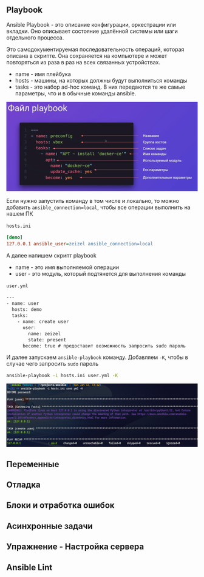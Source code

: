 
## Playbook

Ansible Playbook - это описание конфигурации, оркестрации или вкладки. Оно описывает состояние удалённой системы или шаги отдельного процесса.

Это самодокументируемая последовательность операций, которая описана в скрипте. Она сохраняется на компьютере и может повторяться из раза в раз на всех связанных устройствах.

- name - имя плейбука
- hosts - машины, на которых должны будут выполниться команды
- tasks - это набор ad-hoc команд. В них передаются те же самые параметры, что и в обычные команды ansible.

![](_png/Pasted%20image%2020250111142409.png)

Если нужно запустить команду в том числе и локально, то можно добавить `ansible_connection=local`, чтобы все операции выполнить на нашем ПК

`hosts.ini`
```ini
[demo]
127.0.0.1 ansible_user=zeizel ansible_connection=local
```

А далее напишем скрипт playbook

- name - это имя выполняемой операции
- user - это модуль, который подтянется для выполнения команды

`user.yml`
```YML
---
- name: user
  hosts: demo
  tasks:
    - name: create user
      user:
        name: zeizel
        state: present
	  become: true # предоставит возможность запросить sudo пароль
```

И далее запускаем `ansible-playbook` команду. Добавляем `-K`, чтобы в случае чего запросить `sudo` пароль

```bash
ansible-playbook -i hosts.ini user.yml -K
```

![](_png/Pasted%20image%2020250112131327.png)






## Переменные


## Отладка



## Блоки и отработка ошибок



## Асинхронные задачи



## Упражнение - Настройка сервера



## Ansible Lint







